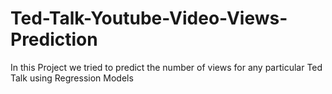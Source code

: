 # Ted-Talk-Youtube-Video-Views-Prediction
In this Project we tried to predict the number of views for any particular Ted Talk using Regression Models
